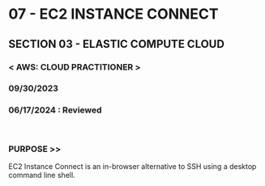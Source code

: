 # 07 - EC2 INSTANCE CONNECT

## SECTION 03 - ELASTIC COMPUTE CLOUD <br>

### < AWS: CLOUD PRACTITIONER > <br>

### 09/30/2023 <br>

### 06/17/2024 : Reviewed <br>

<br>

### PURPOSE >>

EC2 Instance Connect is an in-browser alternative to SSH using a desktop command line shell.
<br>
